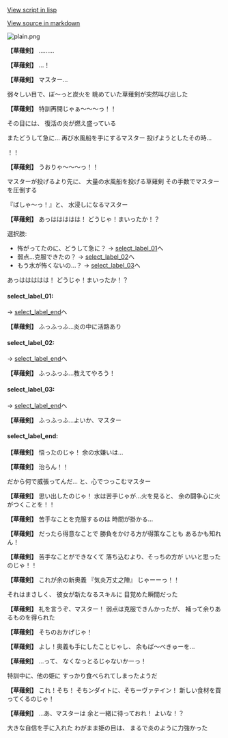 [View script in lisp](../scripts/10044203.txt)

[View source in markdown](10044203.md)

![plain.png](../images/backgrounds/plain.png)

**【草薙剣】**
………

**【草薙剣】**
…！

**【草薙剣】**
マスター…

弱々しい目で、ぼ～っと炭火を
眺めていた草薙剣が突然叫び出した

**【草薙剣】**
特訓再開じゃぁ～～～っ！！

その目には、
復活の炎が燃え盛っている

またどうして急に…
再び水風船を手にするマスター
投げようとしたその時…

！！

**【草薙剣】**
うおりゃ～～～っ！！

マスターが投げるより先に、
大量の水風船を投げる草薙剣
その手数でマスターを圧倒する

『ばしゃ～っ！』と、
水浸しになるマスター

**【草薙剣】**
あっははははは！
どうじゃ！まいったか！？

選択肢:
- 怖がってたのに、どうして急に？ → [select_label_01](#select_label_01)へ
- 弱点…克服できたの？ → [select_label_02](#select_label_02)へ
- もう水が怖くないの…？ → [select_label_03](#select_label_03)へ

あっははははは！
どうじゃ！まいったか！？

#### select_label_01:
 → [select_label_end](#select_label_end)へ

**【草薙剣】**
ふっふっふ…炎の中に活路あり

#### select_label_02:
 → [select_label_end](#select_label_end)へ

**【草薙剣】**
ふっふっふ…教えてやろう！

#### select_label_03:
 → [select_label_end](#select_label_end)へ

**【草薙剣】**
ふっふっふ…よいか、マスター

#### select_label_end:

**【草薙剣】**
悟ったのじゃ！
余の水嫌いは…

**【草薙剣】**
治らん！！

だから何で威張ってんだ…
と、心でつっこむマスター

**【草薙剣】**
思い出したのじゃ！
水は苦手じゃが…火を見ると、
余の闘争心に火がつくことを！！

**【草薙剣】**
苦手なことを克服するのは
時間が掛かる…

**【草薙剣】**
だったら得意なことで
勝負をかける方が得策なことも
あるかも知れん！

**【草薙剣】**
苦手なことができなくて
落ち込むより、そっちの方が
いいと思ったのじゃ！！

**【草薙剣】**
これが余の新奥義
『気炎万丈之陣』
じゃーーっ！！

それはまさしく、
彼女が新たなるスキルに
目覚めた瞬間だった

**【草薙剣】**
礼を言うぞ、マスター！
弱点は克服できんかったが、
補って余りあるものを得られた

**【草薙剣】**
そちのおかげじゃ！

**【草薙剣】**
よし！奥義も手にしたことじゃし、
余もば～べきゅーを…

**【草薙剣】**
…って、
なくなっとるじゃないかーっ！

特訓中に、他の姫に
すっかり食べられてしまったようだ

**【草薙剣】**
これ！そち！
そちンダイトに、そちーヴァテイン！
新しい食材を買ってくるのじゃ！

**【草薙剣】**
…あ、マスターは
余と一緒に待っておれ！
よいな！？

大きな自信を手に入れた
わがまま姫の目は、
まるで炎のように力強かった